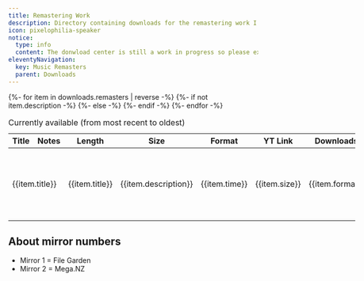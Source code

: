 ```yaml
---
title: Remastering Work
description: Directory containing downloads for the remastering work I uploaded to YouTube (+ new content)
icon: pixelophilia-speaker
notice:
  type: info
  content: The donwload center is still a work in progress so please expect bugs or missing content.
eleventyNavigation:
  key: Music Remasters
  parent: Downloads
---
```


<div class="table-overflow">
<table style="min-width:700px">
  <caption style="text-align:left">Currently available (from most recent to oldest)</caption>
  <thead>
    <tr>
      <th scope="col">Title</th>
      <th scope="col">Notes</th>
      <th scope="col">Length</th><th scope="col">Size</th>
      <th scope="col">Format</th>
      <th scope="col">YT Link</th>
      <th scope="col">Downloads</th>
    </tr>
  </thead>
  <tbody>
  {%- for item in downloads.remasters | reverse -%}
  <tr id="{{item.title | slugify }}">
  {%- if not item.description -%}
      <td colspan="2">{{item.title}}</td>  
  {%- else -%}
      <td>{{item.title}}</td>
      <td>{{item.description}}</td>
  {%- endif -%}
      <td>{{item.time}}</td>
      <td>{{item.size}}</td>
      <td>{{item.format}}</td>
      <td><a href="{{item.youtube}}">View</a></td>
      <td>
      {% for source in item.sources %}
        <a href="{{source}}">Mirror {{loop.index}}</a>
      {%- endfor %}
      </td>
      </tr>
  {%- endfor -%}
  </tbody>
</table>
</div>

<section class="stack">

## About mirror numbers

- Mirror 1 = File Garden
- Mirror 2 = Mega.NZ
  
</section>
